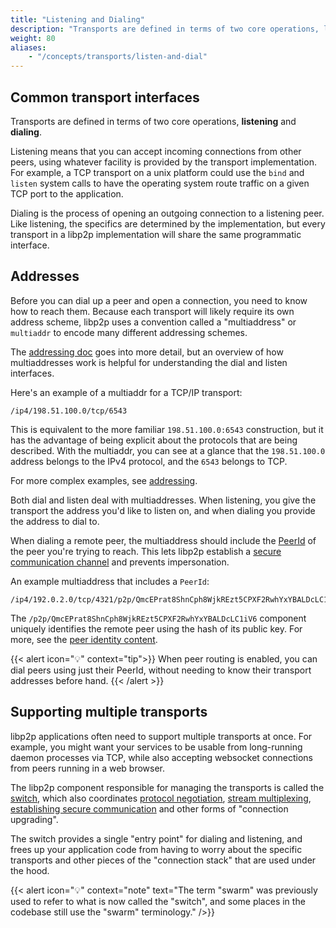 ```yaml
---
title: "Listening and Dialing"
description: "Transports are defined in terms of two core operations, listening and dialing. Learn about how peers use both interfaces in libp2p."
weight: 80
aliases:
    - "/concepts/transports/listen-and-dial"
---
```


## Common transport interfaces

Transports are defined in terms of two core operations, **listening** and
**dialing**.

Listening means that you can accept incoming connections from other peers,
using whatever facility is provided by the
transport implementation. For example, a TCP transport on a unix platform could
use the `bind` and `listen` system calls to have the operating system route
traffic on a given TCP port to the application.

Dialing is the process of opening an outgoing connection to a listening peer.
Like listening, the specifics are determined by the implementation, but every
transport in a libp2p implementation will share the same programmatic interface.

## Addresses

Before you can dial up a peer and open a connection, you need to know how to
reach them. Because each transport will likely require its own address scheme,
libp2p uses a convention called a "multiaddress" or `multiaddr` to encode
many different addressing schemes.

The [addressing doc](../../fundamentals/addressing) goes into more detail, but an overview
of how multiaddresses work is helpful for understanding the dial and listen
interfaces.

Here's an example of a multiaddr for a TCP/IP transport:

```shell
/ip4/198.51.100.0/tcp/6543
```

This is equivalent to the more familiar `198.51.100.0:6543` construction, but it
has the advantage of being explicit about the protocols that are being
described. With the multiaddr, you can see at a glance that the `198.51.100.0`
address belongs to the IPv4 protocol, and the `6543` belongs to TCP.

For more complex examples, see [addressing](../../fundamentals/addressing).

Both dial and listen deal with multiaddresses. When listening, you give the
transport the address you'd like to listen on, and when dialing you provide the
address to dial to.

When dialing a remote peer, the multiaddress should include the
[PeerId](../../fundamentals/peers#peer-id) of the peer you're trying to reach.
This lets libp2p establish a [secure communication channel](../../secure-comm/overview)
and prevents impersonation.

An example multiaddress that includes a `PeerId`:

```shell
/ip4/192.0.2.0/tcp/4321/p2p/QmcEPrat8ShnCph8WjkREzt5CPXF2RwhYxYBALDcLC1iV6
```

The `/p2p/QmcEPrat8ShnCph8WjkREzt5CPXF2RwhYxYBALDcLC1iV6` component uniquely
identifies the remote peer using the hash of its public key.
For more, see the [peer identity content](../../fundamentals/peers#peer-id).

{{< alert icon="💡" context="tip">}}
When peer routing is enabled, you can dial peers using just their PeerId,
without needing to know their transport addresses before hand.
{{< /alert >}}

## Supporting multiple transports

libp2p applications often need to support multiple transports at once. For
example, you might want your services to be usable from long-running daemon
processes via TCP, while also accepting websocket connections from peers running
in a web browser.

The libp2p component responsible for managing the transports is called the
[switch][definition_switch], which also coordinates
[protocol negotiation](../../fundamentals/protocols/#protocol-negotiation),
[stream multiplexing](../../multiplex/overview),
[establishing secure communication](../../secure-comm/overview) and other forms of
"connection upgrading".

The switch provides a single "entry point" for dialing and listening, and frees
up your application code from having to worry about the specific transports
and other pieces of the "connection stack" that are used under the hood.

{{< alert icon="💡" context="note" text="The term \"swarm\" was previously used to refer to what is now called the \"switch\", and some places in the codebase still use the \"swarm\" terminology." />}}

[definition_switch]: ../../appendix/glossary/#switch
